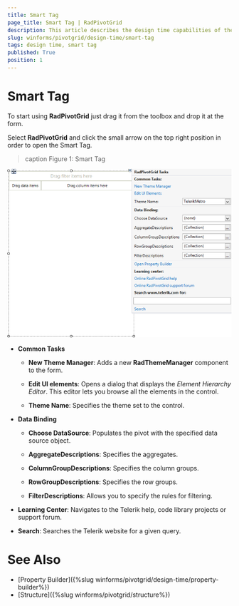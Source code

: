 ```yaml
---
title: Smart Tag
page_title: Smart Tag | RadPivotGrid
description: This article describes the design time capabilities of the RadPivotGrid control.
slug: winforms/pivotgrid/design-time/smart-tag
tags: design time, smart tag
published: True
position: 1
---
```


# Smart Tag

To start using **RadPivotGrid** just drag it from the toolbox and drop it at the form.

Select **RadPivotGrid** and click the small arrow on the top right position in order to open the Smart Tag.

>caption Figure 1: Smart Tag

![propertygrid-design-time 001](images/pivotgrid-smart-tag001.png)

* **Common Tasks**

	* **New Theme Manager**: Adds a new **RadThemeManager** component to the form.

	* **Edit UI elements**: Opens a dialog that displays the *Element Hierarchy Editor*. This editor lets you browse all the elements in the control.
	
	* **Theme Name**: Specifies the theme set to the control.

* **Data Binding**

	* **Choose DataSource**: Populates the pivot with the specified data source object.
	
	* **AggregateDescriptions**: Specifies the aggregates.
	
	* **ColumnGroupDescriptions**: Specifies the column groups.
	
	* **RowGroupDescriptions**: Specifies the row groups.
	
	* **FilterDescriptions**: Allows you to specify the rules for filtering.

* **Learning Center**: Navigates to the Telerik help, code library projects or support forum.

* **Search**: Searches the Telerik website for a given query.

# See Also

* [Property Builder]({%slug winforms/pivotgrid/design-time/property-builder%})
* [Structure]({%slug winforms/pivotgrid/structure%})
